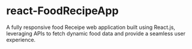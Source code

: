 # react-FoodRecipeApp
A fully responsive food Receipe web application built using React.js, leveraging APIs to fetch dynamic food data and provide a seamless user experience.
